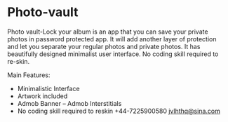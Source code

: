 # Photo-vault

Photo vault-Lock your album is an app that you can save your private photos in password protected app. It will add another layer of protection and let you separate your regular photos and private photos. It has beautifully designed minimalist user interface. No coding skill required to re-skin.

Main Features:

- Minimalistic Interface
- Artwork included
- Admob Banner – Admob Interstitials
- No coding skill required to reskin
+44-7225900580 jvlhthq@sina.com
